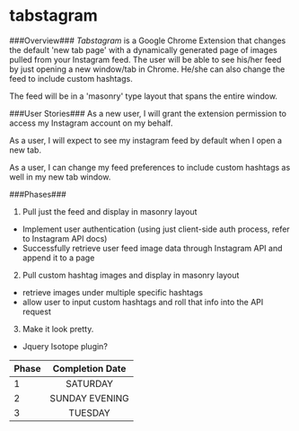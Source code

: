 tabstagram
==========

###Overview###
*Tabstagram* is a Google Chrome Extension that changes the default 'new tab page' with a dynamically generated page of images pulled from your Instagram feed. The user will be able to see his/her feed by just opening a new window/tab in Chrome. He/she can also change the feed to include custom hashtags.

The feed will be in a 'masonry' type layout that spans the entire window.

###User Stories###
As a new user, I will grant the extension permission to access my Instagram account on my behalf.

As a user, I will expect to see my instagram feed by default when I open a new tab.

As a user, I can change my feed preferences to include custom hashtags as well in my new tab window.


###Phases###
1. Pull just the feed and display in masonry layout
  * Implement user authentication (using just client-side auth process, refer to Instagram API docs)
  * Successfully retrieve user feed image data through Instagram API and append it to a page

2. Pull custom hashtag images and display in masonry layout
  * retrieve images under multiple specific hashtags
  * allow user to input custom hashtags and roll that info into the API request

3. Make it look pretty.
  * Jquery Isotope plugin?


| Phase         | Completion Date |
| ------------- |:-------------:|
| 1    |  SATURDAY |
| 2     | SUNDAY EVENING  |
| 3     | TUESDAY     |

